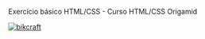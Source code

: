Exercício básico HTML/CSS - Curso HTML/CSS Origamid

[![bikcraft](https://user-images.githubusercontent.com/101358552/203400956-36153ba7-0cad-4516-93c5-951462c82ed4.svg)](https://andoliver46.github.io/bikcraft/)
